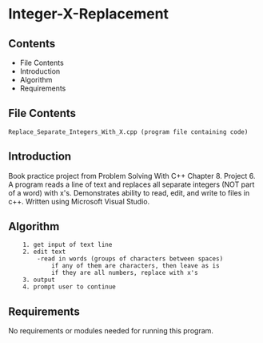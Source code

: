 # Integer-X-Replacement

Contents
---------------------
* File Contents
* Introduction
* Algorithm
* Requirements

## File Contents
	
	Replace_Separate_Integers_With_X.cpp (program file containing code)

## Introduction
Book practice project from Problem Solving With C++ Chapter 8. Project 6.
A program reads a line of text and replaces all separate integers (NOT part of a word) with x's. Demonstrates ability to read, edit, and write to files in c++.
Written using Microsoft Visual Studio. 

## Algorithm

		1. get input of text line
		2. edit text
			-read in words (groups of characters between spaces)
				if any of them are characters, then leave as is
				if they are all numbers, replace with x's
		3. output
		4. prompt user to continue

## Requirements
No requirements or modules needed for running this program. 
